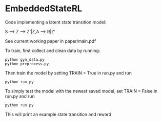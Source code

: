 # EmbeddedStateRL

Code implementing a latent state transition model:

S --> Z --> Z'|Z,A --> R|Z'

See current working paper in paper/main.pdf

To train, first collect and clean data by running:

```
python gym_data.py 
python preprocess.py
```

Then train the model by setting TRAIN = True in run.py and run

```
python run.py
````

To simply test the model with the newest saved model, set TRAIN = False in run.py and run

```
python run.py
```

This will print an example state transition and reward
